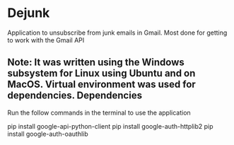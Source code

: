 # Dejunk
Application to unsubscribe from junk emails in Gmail. Most done for getting to work with the Gmail API

Note: It was written using the Windows subsystem for Linux using Ubuntu and on MacOS. Virtual environment was used for dependencies.
Dependencies 
--------------------
Run the follow commands in the terminal to use the application

pip install google-api-python-client
pip install google-auth-httplib2
pip install google-auth-oauthlib       
